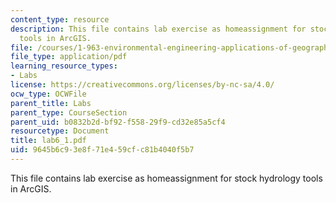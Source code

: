 ```yaml
---
content_type: resource
description: This file contains lab exercise as homeassignment for stock hydrology
  tools in ArcGIS.
file: /courses/1-963-environmental-engineering-applications-of-geographic-information-systems-fall-2004/9645b6c93e8f71e459cfc81b4040f5b7_lab6_1.pdf
file_type: application/pdf
learning_resource_types:
- Labs
license: https://creativecommons.org/licenses/by-nc-sa/4.0/
ocw_type: OCWFile
parent_title: Labs
parent_type: CourseSection
parent_uid: b0832b2d-bf92-f558-29f9-cd32e85a5cf4
resourcetype: Document
title: lab6_1.pdf
uid: 9645b6c9-3e8f-71e4-59cf-c81b4040f5b7
---
```

This file contains lab exercise as homeassignment for stock hydrology tools in ArcGIS.
